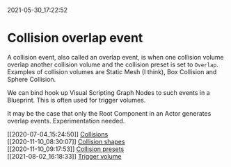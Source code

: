 2021-05-30_17:22:52

# Collision overlap event

A collision event, also called an overlap event, is when one collision volume overlap another collision volume and the collision preset is set to `Overlap`.
Examples of collision volumes are Static Mesh (I think), Box Collision and Sphere Collision.

We can bind hook up Visual Scripting Graph Nodes to such events in a Blueprint.
This is often used for trigger volumes.

It may be the case that only the Root Component in an Actor generates overlap events.
Experimentation needed.

[[2020-07-04_15:24:50]] [Collisions](./Collisions.md)  
[[2020-11-10_08:30:07]] [Collision shapes](./Collision%20shapes.md)  
[[2020-11-10_09:17:53]] [Collision presets](./Collision%20presets.md)  
[[2021-08-02_16:18:33]] [Trigger volume](./Trigger%20volume.md)  

